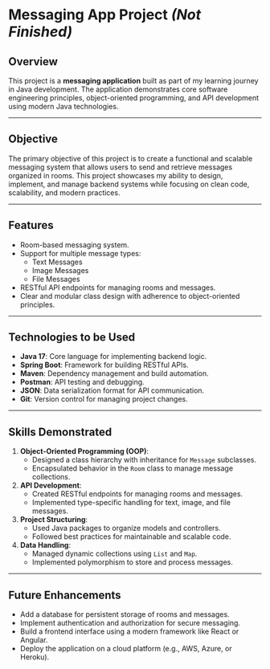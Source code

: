 # Messaging App Project _(Not Finished)_

## **Overview**
This project is a **messaging application** built as part of my learning journey in Java development. The application demonstrates core software engineering principles, object-oriented programming, and API development using modern Java technologies.

---

## **Objective**
The primary objective of this project is to create a functional and scalable messaging system that allows users to send and retrieve messages organized in rooms. This project showcases my ability to design, implement, and manage backend systems while focusing on clean code, scalability, and modern practices.

---

## **Features**
- Room-based messaging system.
- Support for multiple message types:
  - Text Messages
  - Image Messages
  - File Messages
- RESTful API endpoints for managing rooms and messages.
- Clear and modular class design with adherence to object-oriented principles.

---

## **Technologies to be Used**
- **Java 17**: Core language for implementing backend logic.
- **Spring Boot**: Framework for building RESTful APIs.
- **Maven**: Dependency management and build automation.
- **Postman**: API testing and debugging.
- **JSON**: Data serialization format for API communication.
- **Git**: Version control for managing project changes.
---

## **Skills Demonstrated**
1. **Object-Oriented Programming (OOP)**:
   - Designed a class hierarchy with inheritance for `Message` subclasses.
   - Encapsulated behavior in the `Room` class to manage message collections.
2. **API Development**:
   - Created RESTful endpoints for managing rooms and messages.
   - Implemented type-specific handling for text, image, and file messages.
3. **Project Structuring**:
   - Used Java packages to organize models and controllers.
   - Followed best practices for maintainable and scalable code.
4. **Data Handling**:
   - Managed dynamic collections using `List` and `Map`.
   - Implemented polymorphism to store and process messages.

---

## **Future Enhancements**
- Add a database for persistent storage of rooms and messages.
- Implement authentication and authorization for secure messaging.
- Build a frontend interface using a modern framework like React or Angular.
- Deploy the application on a cloud platform (e.g., AWS, Azure, or Heroku).

